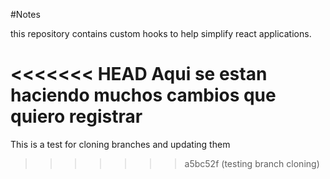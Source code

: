 #Notes

this repository contains custom hooks to help simplify react applications.

<<<<<<< HEAD
Aqui se estan haciendo muchos cambios que quiero registrar
=======
This is a test for cloning branches and updating them
>>>>>>> a5bc52f (testing branch cloning)
